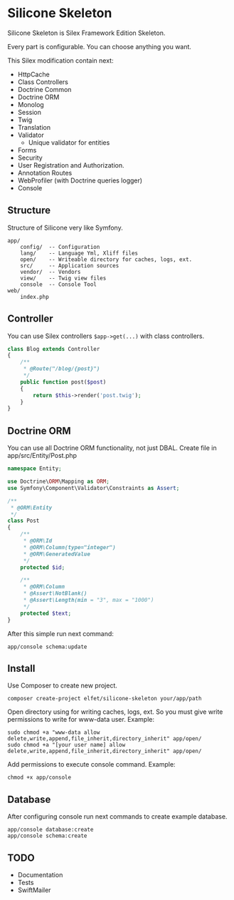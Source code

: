 Silicone Skeleton
=================

Silicone Skeleton is Silex Framework Edition Skeleton.

Every part is configurable. You can choose anything you want.

This Silex modification contain next:
* HttpCache
* Class Controllers
* Doctrine Common
* Doctrine ORM
* Monolog
* Session
* Twig
* Translation
* Validator
  * Unique validator for entities
* Forms
* Security
* User Registration and Authorization.
* Annotation Routes
* WebProfiler (with Doctrine queries logger)
* Console

Structure
---------
Structure of Silicone very like Symfony.
```
app/
    config/  -- Configuration
    lang/    -- Language Yml, Xliff files
    open/    -- Writeable directory for caches, logs, ext.
    src/     -- Application sources
    vendor/  -- Vendors
    view/    -- Twig view files
    console  -- Console Tool
web/
    index.php
```

Controller
----------
You can use Silex controllers `$app->get(...)` with class controllers.
```php
class Blog extends Controller
{
    /**
     * @Route("/blog/{post}")
     */
    public function post($post)
    {
        return $this->render('post.twig');
    }
}
```

Doctrine ORM
------------
You can use all Doctrine ORM functionality, not just DBAL. Create file in app/src/Entity/Post.php
```php
namespace Entity;

use Doctrine\ORM\Mapping as ORM;
use Symfony\Component\Validator\Constraints as Assert;

/**
 * @ORM\Entity
 */
class Post
{
    /**
     * @ORM\Id
     * @ORM\Column(type="integer")
     * @ORM\GeneratedValue
     */
    protected $id;

    /**
     * @ORM\Column
     * @Assert\NotBlank()
     * @Assert\Length(min = "3", max = "1000")
     */
    protected $text;
}
```

After this simple run next command:
```
app/console schema:update
```

Install
-------

Use Composer to create new project.
```
composer create-project elfet/silicone-skeleton your/app/path
```

Open directory using for writing caches, logs, ext. So you must give write permissions to write for www-data user.
Example:
```
sudo chmod +a "www-data allow delete,write,append,file_inherit,directory_inherit" app/open/
sudo chmod +a "[your user name] allow delete,write,append,file_inherit,directory_inherit" app/open/
```

Add permissions to execute console command.
Example:
```
chmod +x app/console
```

Database
--------
After configuring console run next commands to create example database.
```
app/console database:create
app/console schema:create
```


TODO
----
* Documentation
* Tests
* SwiftMailer

